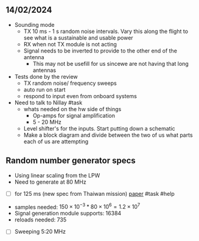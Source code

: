 
## 14/02/2024

- Sounding mode
	- TX 10 ms - 1 s random noise intervals. Vary this along the flight to see what is a sustainable and usable power
	- RX when not TX module is not acting 
	- Signal needs to be inverted to provide to the other end of the antenna
		- This may not be usefill for us sincewe are not having that long antennas
- Tests done by the review 
	- TX random noise/ frequency sweeps 
	- auto run on start
	- respond to input even from onboard systems
- Need to talk to Nillay #task
	- whats needed on the hw side of things
		- Op-amps for signal amplification 
		- 5 - 20 MHz 
	- Level shifter's for the inputs. Start putting down a schematic 
	- Make a block diagram and divide between the two of us what parts each of us are attempting 
## Random number generator specs

- Using linear scaling from the LPW 
- Need to generate at 80 MHz
- [ ] for 125 ms (new spec from Thaiwan mission) [paper]() #task #help

- samples needed: $150\times 10^{-3} * 80 \times 10^{6} = 1.2 \times 10^{7}$ 
- Signal generation module supports: $16384$
- reloads needed: $735$
- [ ] Sweeping 5:20 MHz

